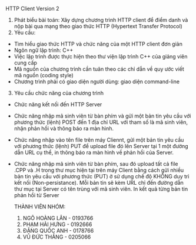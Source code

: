 HTTP Client Version 2
1. Phát biểu bài toán:
Xây dựng chương trình HTTP client để điểm danh và nộp bài qua mạng theo giao thức HTTP (Hypertext Transfer Protocol) 
2. Yêu cầu:
- Tìm hiểu giao thức HTTP và chức năng của một HTTP client đơn giản 
- Ngôn ngữ lập trình: C++ 
- Việc lập trình được thực hiện theo thư viện lập trình C++ của giảng viên cung cấp
- Mã nguồn của chương trình cần tuân theo các chỉ dẫn về quy ước viết mã nguồn (coding style)
- Chương trình phải có giao diện người dùng: giao diện command-line 
3. Yêu cầu chức năng của chương trình
- Chức năng kết nối đến HTTP Server
- Chức năng nhập mã sinh viên từ bàn phím và gửi một bản tin yêu cầu với phương thức (lệnh) POST đến 1 địa chỉ URL với tham số là mã sinh viên, nhận phản hồi và thông báo ra màn hình. 
- Chức năng nhập vào tên file trên máy Cliennt, gửi một bản tin yêu cầu với phương thức (lệnh) PUT để upload file đó lên Server tại 1 một đường dẫn URL cụ thể, in thông báo ra màn hình về phản hồi của Server. 
- Chức năng nhập mã sinh viên từ bàn phím, sau đó upload tất cả file .CPP và .H trong thư mục hiện tại trên máy Client bằng cách gửi nhiều bản tin yêu cầu với phương thức (PUT) ở sử dụng chế độ KHÔNG duy trì kết nối (Non-persistance). Mỗi bản tin sẽ kèm URL chỉ đến đường dẫn thư mục tại Server có tên trùng với mã sinh viên. In kết quả từng bản tin phản hồi từ Server

  THÀNH VIÊN NHÓM:
  1. NGÔ HOÀNG LÂN - 0193766
  2. PHẠM HẢI HƯNG - 0192666
  3. ĐẶNG QUỐC ANH - 0178766
  4. VŨ ĐỨC THẮNG - 0205066
